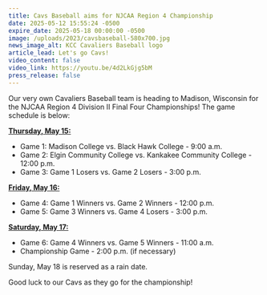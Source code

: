 ```yaml
---
title: Cavs Baseball aims for NJCAA Region 4 Championship
date: 2025-05-12 15:55:24 -0500
expire_date: 2025-05-18 00:00:00 -0500
image: /uploads/2023/cavsbaseball-580x700.jpg
news_image_alt: KCC Cavaliers Baseball logo
article_lead: Let's go Cavs!
video_content: false
video_link: https://youtu.be/4d2LkGjg5bM
press_release: false
---
```

​Our very own Cavaliers Baseball team is heading to Madison, Wisconsin for the NJCAA Region 4 Division II Final Four Championships! The game schedule is below:

**<u>Thursday, May 15:</u>**

* Game 1: Madison College vs. Black Hawk College - 9:00 a.m.
* Game 2: Elgin Community College vs. Kankakee Community College - 12:00 p.m.
* Game 3: Game 1 Losers vs. Game 2 Losers - 3:00 p.m.

**<u>Friday, May 16:</u>**

* Game 4: Game 1 Winners vs. Game 2 Winners - 12:00 p.m.
* Game 5: Game 3 Winners vs. Game 4 Losers - 3:00 p.m.

**<u>Saturday, May 17:</u>**

* Game 6: Game 4 Winners vs. Game 5 Winners - 11:00 a.m.
* Championship Game - 2:00 p.m. (if necessary)

Sunday, May 18 is reserved as a rain date.

Good luck to our Cavs as they go for the championship!
